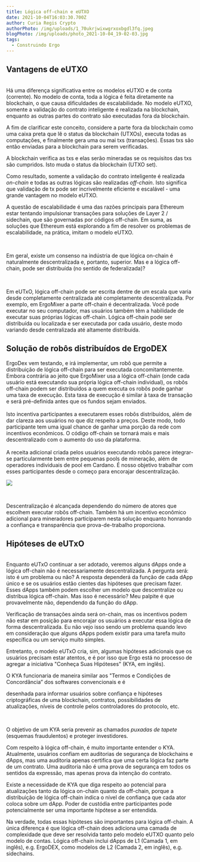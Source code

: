 ```yaml
---
title: Lógica off-chain e eUTXO
date: 2021-10-04T16:03:30.700Z
author: Curia Regis Crypto
authorPhoto: /img/uploads/1_70ukrjwixwgrxoxbgdl3fq.jpeg
blogPhoto: /img/uploads/photo_2021-10-04_19-02-03.jpg
tags:
  - Construindo Ergo
---
```

<!--StartFragment-->

## Vantagens de eUTXO

\
Há uma diferença significativa entre os modelos eUTXO e de conta (corrente). No modelo de conta, toda a lógica é feita diretamente na blockchain, o que causa dificuldades de escalabilidade. No modelo eUTXO, somente a validação do contrato inteligente é realizada na blockchain, enquanto as outras partes do contrato são executadas fora da blockchain. 



A fim de clarificar este conceito, considere a parte fora da blockchain como uma caixa preta que lê o status da blockchain (UTXOs), executa todas as computações, e finalmente gera uma ou mai txs (transações). Essas txs são então enviadas para a blockchain para serem verificadas.



A blockchain verifica as txs e elas serão mineradas se os requisitos das txs são cumpridos. Isto muda o status da blockchain (UTXO set). 



Como resultado, somente a validação do contrato inteligente é realizada *on-chain* e todas as outras lógicas são realizadas *off-chain*. Isto significa que validação de tx pode ser incrivelmente eficiente e escalável - uma grande vantagem no modelo eUTXO.



A questão de escalabilidade é uma das razões principais para Ethereum estar tentando impulsionar transações para soluções de Layer 2 / sidechain, que são governadas por códigos off-chain. Em suma, as soluções que Ethereum está explorando a fim de resolver os problemas de escalabilidade, na prática, imitam o modelo eUTXO.

 

Em geral, existe um consenso na indústria de que lógica on-chain é naturalmente descentralizada e, portanto, superior. Mas e a lógica off-chain, pode ser distribuída (no sentido de federalizada)? 

 

Em eUTxO, lógica off-chain pode ser escrita dentre de um escala que varia desde completamente centralizada até completamente descentralizada. Por exemplo, em ErgoMixer a parte off-chain é decentralizada. Você pode executar no seu computador, mas usuários também têm a habilidade de executar suas próprias lógicas off-chain. Lógica off-chain pode ser distribuída ou localizada e ser executada por cada usuário, deste modo variando desde centralizada até altamente distribuída. 



## Solução de robôs distribuídos de ErgoDEX

ErgoDex vem testando, e irá implementar, um robô que permite a distribuição de lógica off-chain para ser executada concomitantemente. Embora contrária ao jeito que ErgoMixer usa a lógica off-chain (onde cada usuário está executando sua própria lógica off-chain individual), os robôs off-chain podem ser distribuídos a quem executa os robôs pode ganhar uma taxa de execução. Esta taxa de execução é similar à taxa de transação e será pré-definida antes que os fundos sejam enviados.\
\
Isto incentiva participantes a executarem esses robôs distribuídos, além de dar clareza aos usuários no que diz respeito a preços. Deste modo, todo participante tem uma igual chance de ganhar uma porção da rede com incentivos econômicos. O código off-chain se tornará mais e mais descentralizado com o aumento do uso da plataforma.\
\
A receita adicional criada pelos usuários executando robôs parece integrar-se particularmente bem entre pequenas pools de mineração, além de operadores individuais de pool em Cardano. É nosso objetivo trabalhar com esses participantes desde o começo para encorajar descentralização.  



![](https://lh3.googleusercontent.com/kzEchHe0C8NMk5y-yNuouF1YbrtUi7onuve7NvzBVyWMOa6WTQ5s9Ft4T7bVJ3cbooIECSAeazqwIwmc-lO0ya6hjC5poyxwFLucTuznTX52_jwAwsbLaIfYTxDrKhLyqFTKG7bK=s0)



 



Descentralização é alcançada dependendo do número de atores que escolhem executar robôs off-chain. Também há um incentivo econômico adicional para mineradores participarem nesta solução enquanto honrando a confiança e transparência que prova-de-trabalho proporciona. 



## Hipóteses de eUTxO

\
Enquanto eUTxO continuar a ser adotado, veremos alguns dApps onde a lógica off-chain não é necessariamente descentralizada. A pergunta será: isto é um problema ou não? A resposta dependerá da função de cada dApp único e se os usuários estão cientes das hipóteses que precisam fazer. Esses dApps também podem escolher um modelo que descentralize ou distribua lógica off-chain. Mas isso é necessário? Meu palpite é que provavelmente não, dependendo da função do dApp.



Verificação de transações ainda será on-chain, mas os incentivos podem não estar em posição para encorajar os usuários a executar essa lógica de forma descentralizada. Eu não vejo isso sendo um problema quando levo em consideração que alguns dApps podem existir para uma tarefa muito específica ou um serviço muito simples.



Entretanto, o modelo eUTxO cria, sim, algumas hipóteses adicionais que os usuários precisam estar atentos, e é por isso que Ergo está no processo de agregar a iniciativa "Conheça Suas Hipóteses" (KYA, em inglês).



O KYA funcionaria de maneira similar aos "Termos e Condições de Concordância” dos softwares convencionais e é  

desenhada para informar usuários sobre confiança e hipóteses criptográficas de uma blockchain, contratos, possibilidades de atualizações, níveis de controle pelos controladores do protocolo, etc.

 

O objetivo de um KYA seria prevenir as chamados *puxadas de tapete* (esquemas fraudulentos) e proteger investidores. 



Com respeito à lógica off-chain, é muito importante entender o KYA. Atualmente, usuários confiam em auditorias de segurança de blockchains e dApps, mas uma auditoria apenas certifica que uma certa lógica faz parte de um contrato. Uma auditoria não é uma prova de segurança em todos os sentidos da expressão, mas apenas prova da intenção do contrato.



Existe a necessidade de KYA que diga respeito ao potencial para atualizações tanto da lógica on-chain quanto da off-chain, porque a distribuição de lógica off-chain indica o nível de confiança que cada ator coloca sobre um dApp. Poder de custódia entre participantes pode potencialmente ser uma importante hipótese a ser entendida. 



Na verdade, todas essas hipóteses são importantes para lógica off-chain. A única diferença é que lógica off-chain does adiciona uma camada de complexidade que deve ser resolvida tanto pelo modelo eUTXO quanto pelo modelo de contas. Lógica off-chain inclui dApps de L1 (Camada 1, em inglês), e.g. ErgoDEX, como modelos de L2 (Camada 2, em inglês), e.g. sidechains.



<!--EndFragment-->